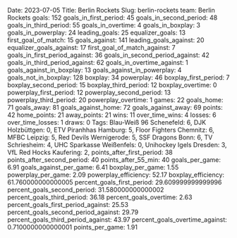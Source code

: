Date: 2023-07-05
Title: Berlin Rockets
Slug: berlin-rockets
team: Berlin Rockets
goals: 152
goals_in_first_period: 45
goals_in_second_period: 48
goals_in_third_period: 55
goals_in_overtime: 4
goals_in_boxplay: 3
goals_in_powerplay: 24
leading_goals: 25
equalizer_goals: 13
first_goal_of_match: 15
goals_against: 141
leading_goals_against: 20
equalizer_goals_against: 17
first_goal_of_match_against: 7
goals_in_first_period_against: 36
goals_in_second_period_against: 42
goals_in_third_period_against: 62
goals_in_overtime_against: 1
goals_against_in_boxplay: 13
goals_against_in_powerplay: 4
goals_not_in_boxplay: 128
boxplay: 34
powerplay: 46
boxplay_first_period: 7
boxplay_second_period: 15
boxplay_third_period: 12
boxplay_overtime: 0
powerplay_first_period: 12
powerplay_second_period: 13
powerplay_third_period: 20
powerplay_overtime: 1
games: 22
goals_home: 71
goals_away: 81
goals_against_home: 72
goals_against_away: 69
points: 42
home_points: 21
away_points: 21
wins: 11
over_time_wins: 4
losses: 6
over_time_losses: 1
draws: 0
Tags:  Blau-Weiß 96 Schenefeld: 6,  DJK Holzbüttgen: 0,  ETV Piranhhas Hamburg: 5,  Floor Fighters Chemnitz: 6,  MFBC Leipzig: 5,  Red Devils Wernigerode: 5,  SSF Dragons Bonn: 6,  TV Schriesheim: 4,  UHC Sparkasse Weißenfels: 0,  Unihockey Igels Dresden: 3,  VfL Red Hocks Kaufering: 2,
points_after_first_period: 38
points_after_second_period: 40
points_after_55_min: 40
goals_per_game: 6.91
goals_against_per_game: 6.41
boxplay_per_game: 1.55
powerplay_per_game: 2.09
powerplay_efficiency: 52.17
boxplay_efficiency: 61.760000000000005
percent_goals_first_period: 29.609999999999996
percent_goals_second_period: 31.580000000000002
percent_goals_third_period: 36.18
percent_goals_overtime: 2.63
percent_goals_first_period_against: 25.53
percent_goals_second_period_against: 29.79
percent_goals_third_period_against: 43.97
percent_goals_overtime_against: 0.7100000000000001
points_per_game: 1.91
